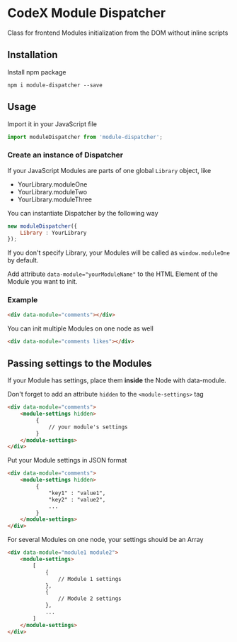 # CodeX Module Dispatcher

Class for frontend Modules initialization from the DOM without inline scripts
## Installation
Install npm package
```
npm i module-dispatcher --save
```
## Usage
Import it in your JavaScript file
```js
import moduleDispatcher from 'module-dispatcher';
```
### Create an instance of Dispatcher
If your JavaScript Modules are parts of one global `Library` object, like

- YourLibrary.moduleOne
- YourLibrary.moduleTwo
- YourLibrary.moduleThree

You can instantiate Dispatcher by the following way
```js
new moduleDispatcher({
    Library : YourLibrary
});
```
If you don't specify Library, your Modules will be called as `window.moduleOne` by default.

Add attribute ```data-module="yourModuleName"``` to the HTML Element of the Module you want to init.
### Example
```html
<div data-module="comments"></div>
```
You can init multiple Modules on one node as well
```html
<div data-module="comments likes"></div>
```

## Passing settings to the Modules
If your Module has settings, place them **inside** the Node with data-module.

Don't forget to add an attribute `hidden` to the `<module-settings>` tag
```html
<div data-module="comments">
	<module-settings hidden>
		 {
		     // your module's settings
		 }
	</module-settings>
</div>
```
Put your Module settings in JSON format
```html
<div data-module="comments">
	<module-settings hidden>
		 {
		     "key1" : "value1",
		     "key2" : "value2",
		     ...
		 }
	</module-settings>
</div>
```
For several Modules on one node, your settings should be an Array
```html
<div data-module="module1 module2">
	<module-settings>
		[
			{
				// Module 1 settings
			},
			{
				// Module 2 settings
			},
			...
		]
	</module-settings>
</div>
```